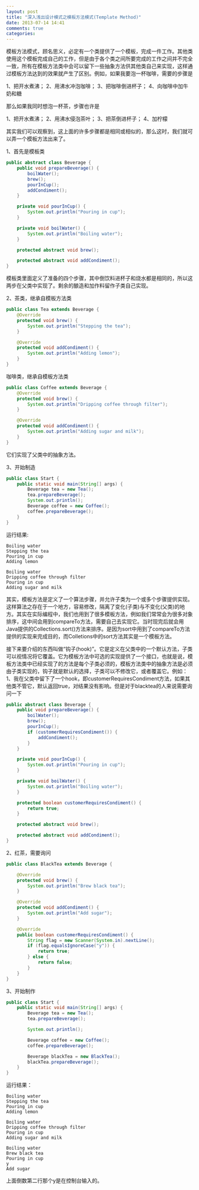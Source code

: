 ```yaml
---
layout: post
title: "深入浅出设计模式之模板方法模式(Template Method)"
date: 2013-07-14 14:41
comments: true
categories: 
---
```

模板方法模式，顾名思义，必定有一个类提供了一个模板，完成一件工作。其他类使用这个模板完成自己的工作，但是由于各个类之间所要完成的工作之间并不完全一致，所有在模板方法类中会可以留下一些抽象方法供其他类自己来实现，这样通过模板方法达到的效果就产生了区别。例如，如果我要泡一杯咖啡，需要的步骤是
<!-- more -->

1、把开水煮沸；
2、用沸水冲泡咖啡；
3、把咖啡倒进杯子；
4、向咖啡中加牛奶和糖

那么如果我同时想泡一杯茶，步骤也许是

1、把开水煮沸；
2、用沸水侵泡茶叶；
3、把茶倒进杯子；
4、加柠檬

其实我们可以观察到，这上面的许多步骤都是相同或相似的，那么这时，我们就可以弄一个模板方法出来了。

1、首先是模板类
``` java
public abstract class Beverage {
    public void prepareBeverage() {
        boilWater();
        brew();
        pourInCup();
        addCondiment();
    }

    private void pourInCup() {
        System.out.println("Pouring in cup");
    }

    private void boilWater() {
        System.out.println("Boiling water");
    }

    protected abstract void brew();

    protected abstract void addCondiment();
}
```

模板类里面定义了准备的四个步骤，其中倒饮料进杯子和烧水都是相同的，所以这两步在父类中实现了。剩余的酿造和加作料留作子类自己实现。

2、茶类，继承自模板方法类
``` java
public class Tea extends Beverage {
    @Override
    protected void brew() {
        System.out.println("Stepping the tea");
    }

    @Override
    protected void addCondiment() {
        System.out.println("Adding lemon");
    }
}
```

咖啡类，继承自模板方法类

``` java
public class Coffee extends Beverage {
    @Override
    protected void brew() {
        System.out.println("Dripping coffee through filter");
    }

    @Override
    protected void addCondiment() {
        System.out.println("Adding sugar and milk");
    }
}
```

它们实现了父类中的抽象方法。

3、开始制造
``` java
public class Start {
    public static void main(String[] args) {
        Beverage tea = new Tea();
        tea.prepareBeverage();
        System.out.println();
        Beverage coffee = new Coffee();
        coffee.prepareBeverage();
    }
}
```

运行结果:
```
Boiling water
Stepping the tea
Pouring in cup
Adding lemon

Boiling water
Dripping coffee through filter
Pouring in cup
Adding sugar and milk
```

其实，模板方法是定义了一个算法步骤，并允许子类为一个或多个步骤提供实现。这样算法之存在于一个地方，容易修改，隔离了变化(子类)与不变化(父类)的地方。其实在实际编程中，我们也用到了很多模板方法，例如我们常常会为很多对象排序，这中间会用到compareTo方法，需要自己去实现它。当时现完后就会用Java提供的Collections.sort()方法来排序。是因为sort中用到了compareTo方法提供的实现来完成目的，而Colletions中的sort方法其实是一个模板方法。

接下来要介绍的东西叫做“钩子(hook)”。它是定义在父类中的一个默认方法，子类可以视情况将它覆盖。它为模板方法中可选的实现提供了一个接口，也就是说，模板方法类中已经实现了的方法是每个子类必须的，模板方法类中的抽象方法是必须由子类实现的，钩子就是默认的选择，子类可以不修改它，或者覆盖它。例如：
1、我在父类中留下了一个hook，即customerRequiresCondiment方法，如果其他类不管它，默认返回true，对结果没有影响。但是对于blacktea的人来说需要询问一下
``` java
public abstract class Beverage {
    public void prepareBeverage() {
        boilWater();
        brew();
        pourInCup();
        if (customerRequiresCondiment()) {
            addCondiment();
        }
    }

    private void pourInCup() {
        System.out.println("Pouring in cup");
    }

    private void boilWater() {
        System.out.println("Boiling water");
    }

    protected boolean customerRequiresCondiment() {
        return true;
    }

    protected abstract void brew();

    protected abstract void addCondiment();
}
```

2、红茶，需要询问
``` java
public class BlackTea extends Beverage {

    @Override
    protected void brew() {
        System.out.println("Brew black tea");
    }

    @Override
    protected void addCondiment() {
        System.out.println("Add sugar");
    }

    @Override
    public boolean customerRequiresCondiment() {
        String flag = new Scanner(System.in).nextLine();
        if (flag.equalsIgnoreCase("y")) {
            return true;
        } else {
            return false;
        }
    }
}
```
3、开始制作
``` java
public class Start {
    public static void main(String[] args) {
        Beverage tea = new Tea();
        tea.prepareBeverage();

        System.out.println();

        Beverage coffee = new Coffee();
        coffee.prepareBeverage();

        Beverage blackTea = new BlackTea();
        blackTea.prepareBeverage();
    }
}
```
运行结果：
``` text
Boiling water
Stepping the tea
Pouring in cup
Adding lemon

Boiling water
Dripping coffee through filter
Pouring in cup
Adding sugar and milk

Boiling water
Brew black tea
Pouring in cup
y
Add sugar
```
上面倒数第二行那个y是在控制台输入的。